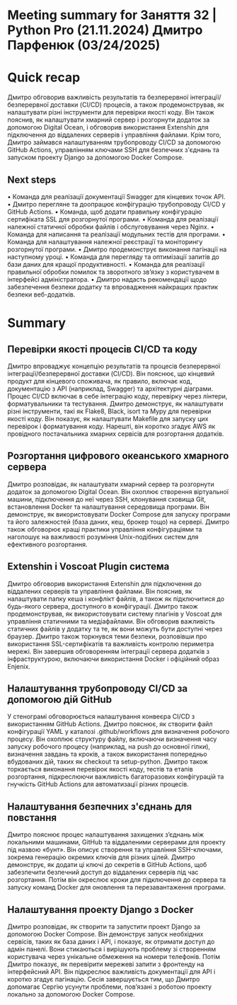 # Meeting summary for Заняття 32 | Python Pro (21.11.2024) Дмитро Парфенюк (03/24/2025)

# Quick recap

Дмитро обговорив важливість результатів та безперервної інтеграції/безперервної доставки (CI/CD) процесів, а також продемонстрував, як налаштувати різні інструменти для перевірки якості коду. Він також пояснив, як налаштувати хмарний сервер і розгорнути додаток за допомогою Digital Ocean, і обговорив використання Extenshin для підключення до віддалених серверів і управління файлами. Крім того, Дмитро займався налаштуванням трубопроводу CI/CD за допомогою GitHub Actions, управлінням ключами SSH для безпечних з'єднань та запуском проекту Django за допомогою Docker Compose.

## Next steps

• Команда для реалізації документації Swagger для кінцевих точок API.
• Дмитро перегляне та доопрацює конфігурацію трубопроводу CI/CD у GitHub Actions.
• Команда, щоб додати правильну конфігурацію сертифіката SSL для розгорнутої програми.
• Команда для реалізації належної статичної обробки файлів і обслуговування через Nginx.
• Команда для написання та реалізації модульних тестів для програми.
• Команда для налаштування належної реєстрації та моніторингу розгорнутої програми.
• Дмитро продемонструє виконання пагінації на наступному уроці.
• Команда для перегляду та оптимізації запитів до бази даних для кращої продуктивності.
• Команда для реалізації правильної обробки помилок та зворотного зв’язку з користувачем в інтерфейсі адміністратора.
• Дмитро надасть рекомендації щодо забезпечення безпеки додатку та впровадження найкращих практик безпеки веб-додатків.

# Summary

## Перевірки якості процесів CI/CD та коду

Дмитро впроваджує концепцію результатів та процесів безперервної інтеграції/безперервної доставки (CI/CD). Він пояснює, що кінцевий продукт для кінцевого споживача, як правило, включає код, документацію з API (наприклад, Swagger) та архітектурні діаграми. Процес CI/CD включає в себе інтеграцію коду, перевірку через лінтери, форматувальники та тестування. Дмитро демонструє, як налаштувати різні інструменти, такі як Flake8, Black, isort та Mypy для перевірки якості коду. Він показує, як налаштувати Makefile для запуску цих перевірок і форматування коду. Нарешті, він коротко згадує AWS як провідного постачальника хмарних сервісів для розгортання додатків.

## Розгортання цифрового океанського хмарного сервера

Дмитро розповідає, як налаштувати хмарний сервер та розгорнути додаток за допомогою Digital Ocean. Він охоплює створення віртуальної машини, підключення до неї через SSH, клонування сховища Git, встановлення Docker та налаштування середовища програми. Він демонструє, як використовувати Docker Compose для запуску програми та його залежностей (база даних, кеш, брокер тощо) на сервері. Дмитро також обговорює кращі практики управління конфігураціями та наголошує на важливості розуміння Unix-подібних систем для ефективного розгортання.

## Extenshin і Voscoat Plugin система

Дмитро обговорив використання Extenshin для підключення до віддалених серверів та управління файлами. Він пояснив, як налаштувати папку кеша і конфлікт файлів, а також як підключитися до будь-якого сервера, доступного в конфігурації. Дмитро також продемонстрував, як використовувати систему плагінів у Voscoat для управління статичними та медіафайлами. Він обговорив важливість статичних файлів у додатку та те, як вони можуть бути доступні через браузер. Дмитро також торкнувся теми безпеки, розповівши про використання SSL-сертифікатів та важливість контролю периметра мережі. Він завершив обговоренням інтеграції сервера додатків з інфраструктурою, включаючи використання Docker і офіційний образ Enjenix.

## Налаштування трубопроводу CI/CD за допомогою дій GitHub

У стенограмі обговорюється налаштування конвеєра CI/CD з використанням GitHub Actions. Дмитро пояснює, як створити файл конфігурації YAML у каталозі .github/workflows для визначення робочого процесу. Він охоплює структуру файлу, включаючи визначення часу запуску робочого процесу (наприклад, на push до основної гілки), визначення завдань та кроків, а також використання попередньо вбудованих дій, таких як checkout та setup-python. Дмитро також торкається виконання перевірок якості коду, тестів та етапів розгортання, підкреслюючи важливість багаторазових конфігурацій та гнучкість GitHub Actions для автоматизації різних процесів.

## Налаштування безпечних з'єднань для повстання

Дмитро пояснює процес налаштування захищених з’єднань між локальними машинами, GitHub та віддаленими серверами для проекту під назвою «бунт». Він описує створення та управління SSH-ключами, зокрема генерацію окремих ключів для різних цілей. Дмитро демонструє, як додати ці ключі до секретів в GitHub Actions, щоб забезпечити безпечний доступ до віддалених серверів під час розгортання. Потім він окреслює кроки для підключення до сервера та запуску команд Docker для оновлення та перезавантаження програми.

## Налаштування проекту Django з Docker

Дмитро розповідає, як створити та запустити проект Django за допомогою Docker Compose. Він демонструє запуск необхідних сервісів, таких як база даних і API, і показує, як отримати доступ до адмін панелі. Вони стикаються і вирішують проблему зі створенням користувача через унікальне обмеження на номери телефонів. Потім Дмитро показує, як перевірити мережеві запити з фронтенду на інтерфейсний API. Він підкреслює важливість документації для API і коротко згадує пагінацію. Сесія завершується тим, що Дмитро допомагає Сергію усунути проблеми, пов’язані з роботою проекту локально за допомогою Docker Compose.
